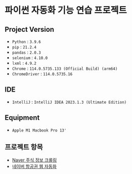 # 파이썬 자동화 기능 연습 프로젝트

## Project Version
- `Python` : `3.9.6`
- `pip` : `21.2.4`
- `pandas` : `2.0.3`
- `selenium` : `4.10.0`
- `lxml` : `4.9.2`
- `Chrome` : `114.0.5735.133 (Official Build) (arm64) `
- `ChromeDriver` : `114.0.5735.16`

## IDE
- `IntelliJ` : `IntelliJ IDEA 2023.1.3 (Ultimate Edition)`

## Equipment
- `Apple M1 Macbook Pro 13'`

## 프로젝트 항목
- [Naver 주식 정보 크롤링](https://github.com/thisiswoo/python_practice/blob/dev/naver_stock_crawling/market_cap.py)
- [네이버 항공권 웹 자동화](https://github.com/thisiswoo/python_practice/commit/f1467206340cb39fdf59d90f0a8baae22a50dfd0)